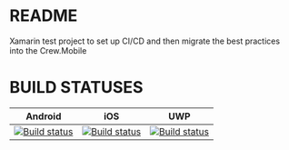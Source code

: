 # README #

Xamarin test project to set up CI/CD and then migrate the best practices into the Crew.Mobile

# BUILD STATUSES #

|Android|iOS|UWP|
|---|---|---|
|[![Build status](https://build.appcenter.ms/v0.1/apps/a3651b8a-c205-4a4c-9202-373f0d77d491/branches/dev/badge)](https://appcenter.ms)|[![Build status](https://build.appcenter.ms/v0.1/apps/f6811860-28db-4020-a508-e8ce8161660a/branches/dev/badge)](https://appcenter.ms)|[![Build status](https://build.appcenter.ms/v0.1/apps/e3dc787d-bcb0-48a4-a14e-d2b97eabe3dc/branches/dev/badge)](https://appcenter.ms)|
